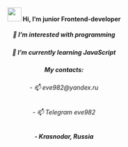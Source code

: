 <h4 align="center"><img src="https://raw.githubusercontent.com/blackcater/blackcater/main/images/Hi.gif" height="32"> Hi, I’m junior Frontend-developer</h4>
<h5 align="center">👀 I’m interested with programming</h5>
<h5 align="center">🌱 I’m currently learning JavaScript</h5>
<h5 align="center">My contacts:</h5>
<h6 align="center">- 📫 eve982@yandex.ru</h5>
<h6 align="center">- 📫 Telegram eve982</h5>
<h5 align="center">- Krasnodar, Russia</h5>
<!-- - 💞️ I’m looking to collaborate on ... -->
